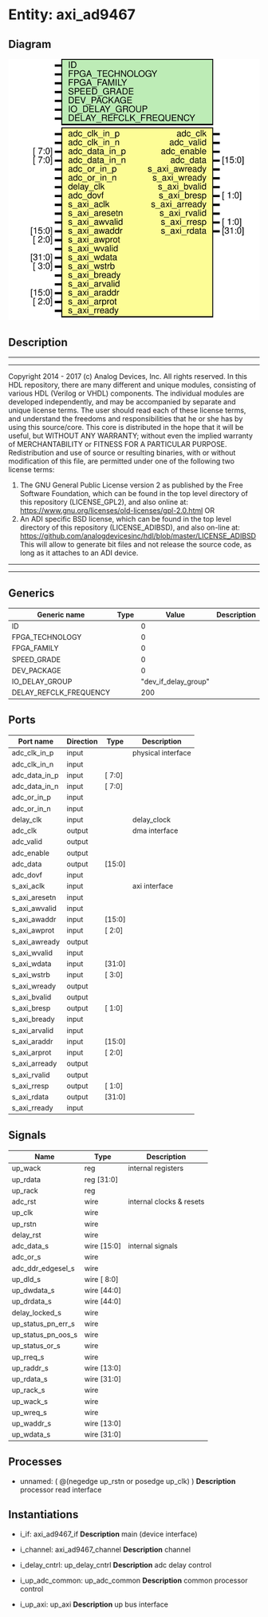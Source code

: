# Entity: axi_ad9467

## Diagram

![Diagram](axi_ad9467.svg "Diagram")
## Description

***************************************************************************
 ***************************************************************************
 Copyright 2014 - 2017 (c) Analog Devices, Inc. All rights reserved.
 In this HDL repository, there are many different and unique modules, consisting
 of various HDL (Verilog or VHDL) components. The individual modules are
 developed independently, and may be accompanied by separate and unique license
 terms.
 The user should read each of these license terms, and understand the
 freedoms and responsibilities that he or she has by using this source/core.
 This core is distributed in the hope that it will be useful, but WITHOUT ANY
 WARRANTY; without even the implied warranty of MERCHANTABILITY or FITNESS FOR
 A PARTICULAR PURPOSE.
 Redistribution and use of source or resulting binaries, with or without modification
 of this file, are permitted under one of the following two license terms:
   1. The GNU General Public License version 2 as published by the
      Free Software Foundation, which can be found in the top level directory
      of this repository (LICENSE_GPL2), and also online at:
      <https://www.gnu.org/licenses/old-licenses/gpl-2.0.html>
 OR
   2. An ADI specific BSD license, which can be found in the top level directory
      of this repository (LICENSE_ADIBSD), and also on-line at:
      https://github.com/analogdevicesinc/hdl/blob/master/LICENSE_ADIBSD
      This will allow to generate bit files and not release the source code,
      as long as it attaches to an ADI device.
 ***************************************************************************
 ***************************************************************************
 
## Generics

| Generic name           | Type | Value                | Description |
| ---------------------- | ---- | -------------------- | ----------- |
| ID                     |      | 0                    |             |
| FPGA_TECHNOLOGY        |      | 0                    |             |
| FPGA_FAMILY            |      | 0                    |             |
| SPEED_GRADE            |      | 0                    |             |
| DEV_PACKAGE            |      | 0                    |             |
| IO_DELAY_GROUP         |      | "dev_if_delay_group" |             |
| DELAY_REFCLK_FREQUENCY |      | 200                  |             |
## Ports

| Port name     | Direction | Type   | Description        |
| ------------- | --------- | ------ | ------------------ |
| adc_clk_in_p  | input     |        | physical interface |
| adc_clk_in_n  | input     |        |                    |
| adc_data_in_p | input     | [ 7:0] |                    |
| adc_data_in_n | input     | [ 7:0] |                    |
| adc_or_in_p   | input     |        |                    |
| adc_or_in_n   | input     |        |                    |
| delay_clk     | input     |        | delay_clock        |
| adc_clk       | output    |        | dma interface      |
| adc_valid     | output    |        |                    |
| adc_enable    | output    |        |                    |
| adc_data      | output    | [15:0] |                    |
| adc_dovf      | input     |        |                    |
| s_axi_aclk    | input     |        | axi interface      |
| s_axi_aresetn | input     |        |                    |
| s_axi_awvalid | input     |        |                    |
| s_axi_awaddr  | input     | [15:0] |                    |
| s_axi_awprot  | input     | [ 2:0] |                    |
| s_axi_awready | output    |        |                    |
| s_axi_wvalid  | input     |        |                    |
| s_axi_wdata   | input     | [31:0] |                    |
| s_axi_wstrb   | input     | [ 3:0] |                    |
| s_axi_wready  | output    |        |                    |
| s_axi_bvalid  | output    |        |                    |
| s_axi_bresp   | output    | [ 1:0] |                    |
| s_axi_bready  | input     |        |                    |
| s_axi_arvalid | input     |        |                    |
| s_axi_araddr  | input     | [15:0] |                    |
| s_axi_arprot  | input     | [ 2:0] |                    |
| s_axi_arready | output    |        |                    |
| s_axi_rvalid  | output    |        |                    |
| s_axi_rresp   | output    | [ 1:0] |                    |
| s_axi_rdata   | output    | [31:0] |                    |
| s_axi_rready  | input     |        |                    |
## Signals

| Name               | Type           | Description               |
| ------------------ | -------------- | ------------------------- |
| up_wack            | reg            | internal registers        |
| up_rdata           | reg     [31:0] |                           |
| up_rack            | reg            |                           |
| adc_rst            | wire           | internal clocks & resets  |
| up_clk             | wire           |                           |
| up_rstn            | wire           |                           |
| delay_rst          | wire           |                           |
| adc_data_s         | wire [15:0]    | internal signals          |
| adc_or_s           | wire           |                           |
| adc_ddr_edgesel_s  | wire           |                           |
| up_dld_s           | wire [ 8:0]    |                           |
| up_dwdata_s        | wire [44:0]    |                           |
| up_drdata_s        | wire [44:0]    |                           |
| delay_locked_s     | wire           |                           |
| up_status_pn_err_s | wire           |                           |
| up_status_pn_oos_s | wire           |                           |
| up_status_or_s     | wire           |                           |
| up_rreq_s          | wire           |                           |
| up_raddr_s         | wire [13:0]    |                           |
| up_rdata_s         | wire [31:0]    |                           |
| up_rack_s          | wire           |                           |
| up_wack_s          | wire           |                           |
| up_wreq_s          | wire           |                           |
| up_waddr_s         | wire [13:0]    |                           |
| up_wdata_s         | wire [31:0]    |                           |
## Processes
- unnamed: ( @(negedge up_rstn or posedge up_clk) )
**Description**
processor read interface

## Instantiations

- i_if: axi_ad9467_if
**Description**
main (device interface)

- i_channel: axi_ad9467_channel
**Description**
channel

- i_delay_cntrl: up_delay_cntrl
**Description**
adc delay control

- i_up_adc_common: up_adc_common
**Description**
common processor control

- i_up_axi: up_axi
**Description**
up bus interface

